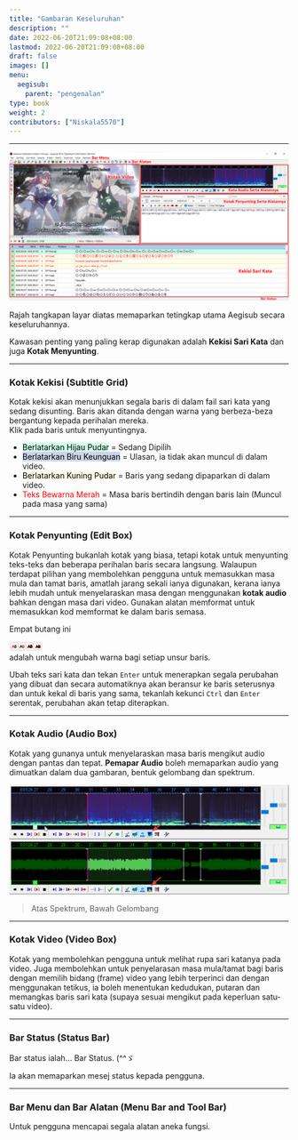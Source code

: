 ```yaml
---
title: "Gambaran Keseluruhan"
description: ""
date: 2022-06-20T21:09:08+08:00
lastmod: 2022-06-20T21:09:08+08:00
draft: false
images: []
menu:
  aegisub:
    parent: "pengenalan"
type: book
weight: 2
contributors: ["Niskala5570"]
---
```


---

![Tetingkap Utama](aegi-tetingkap-utama.png)

Rajah tangkapan layar diatas memaparkan tetingkap utama Aegisub secara keseluruhannya.

Kawasan penting yang paling kerap digunakan adalah **Kekisi Sari Kata** dan juga **Kotak Menyunting**.

---

### Kotak Kekisi (Subtitle Grid)

Kotak kekisi akan menunjukkan segala baris di dalam fail sari kata yang sedang disunting.
Baris akan ditanda dengan warna yang berbeza-beza bergantung kepada perihalan mereka.
<br>Klik pada baris untuk menyuntingnya.

* <span style="background-color:#ceffe7; color: black">Berlatarkan Hijau Pudar</span> = Sedang Dipilih
* <span style="background-color:#ced4e9; color: black">Berlatarkan Biru Keunguan</span> = Ulasan, ia tidak akan muncul di dalam video.
* <span style="background-color:#fffdea; color: black">Berlatarkan Kuning Pudar</span> = Baris yang sedang dipaparkan di dalam video.
* <span style="color:#FF0000">Teks Bewarna Merah</span> = Masa baris bertindih dengan baris lain (Muncul pada masa yang sama)

---

### Kotak Penyunting (Edit Box)

Kotak Penyunting bukanlah kotak yang biasa, tetapi kotak untuk menyunting teks-teks dan beberapa perihalan baris secara langsung.
Walaupun terdapat pilihan yang membolehkan pengguna untuk memasukkan masa mula dan tamat baris, amatlah jarang sekali ianya digunakan, kerana ianya lebih mudah untuk menyelaraskan masa dengan menggunakan **kotak audio** bahkan dengan masa dari video.
Gunakan alatan memformat untuk memasukkan kod memformat ke dalam baris semasa.

Empat butang ini <div class="row"><img src="aegi-pemilih-warna.png" alt="Butang Pemilih Warna AB" width="12%"/></div> adalah untuk mengubah warna bagi setiap unsur baris.

Ubah teks sari kata dan tekan `Enter` untuk menerapkan segala perubahan yang dibuat dan secara automatiknya akan beransur ke baris seterusnya dan untuk kekal di baris yang sama, tekanlah kekunci `Ctrl` dan `Enter` serentak, perubahan akan tetap diterapkan.

---

### Kotak Audio (Audio Box)

Kotak yang gunanya untuk menyelaraskan masa baris mengikut audio dengan pantas dan tepat.
**Pemapar Audio** boleh memaparkan audio yang dimuatkan dalam dua gambaran, bentuk gelombang dan spektrum.

![Mod Paparan Audio](aegi-mod-audio.png)
> Atas Spektrum, Bawah Gelombang

---

### Kotak Video (Video Box)

Kotak yang membolehkan pengguna untuk melihat rupa sari katanya pada video.
Juga membolehkan untuk penyelarasan masa mula/tamat bagi baris dengan memilih bidang (frame) video yang lebih terperinci dan
dengan menggunakan tetikus, ia boleh menentukan kedudukan, putaran dan memangkas baris sari kata (supaya sesuai mengikut pada keperluan satu-satu video).

---

### Bar Status (Status Bar)

Bar status ialah... Bar Status. (^^ゞ

Ia akan memaparkan mesej status kepada pengguna.

---

### Bar Menu dan Bar Alatan (Menu Bar and Tool Bar)

Untuk pengguna mencapai segala alatan aneka fungsi.
